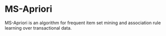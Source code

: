 # MS-Apriori
MS-Apriori is an algorithm for frequent item set mining and association rule learning over transactional data.
